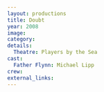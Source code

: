 ```yaml
---
layout: productions
title: Doubt
year: 2008
image:
category:
details:
  Theatre: Players by the Sea
cast:
  Father Flynn: Michael Lipp
crew:
external_links:
---
```

